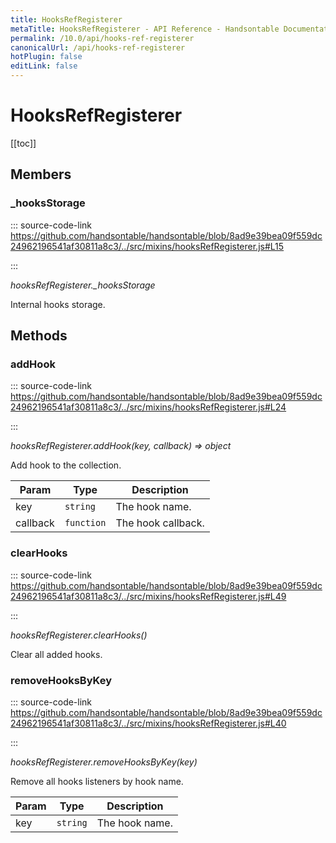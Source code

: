 ```yaml
---
title: HooksRefRegisterer
metaTitle: HooksRefRegisterer - API Reference - Handsontable Documentation
permalink: /10.0/api/hooks-ref-registerer
canonicalUrl: /api/hooks-ref-registerer
hotPlugin: false
editLink: false
---
```


# HooksRefRegisterer

[[toc]]
## Members

### _hooksStorage
  
::: source-code-link https://github.com/handsontable/handsontable/blob/8ad9e39bea09f559dc24962196541af30811a8c3/../src/mixins/hooksRefRegisterer.js#L15

:::

_hooksRefRegisterer.\_hooksStorage_

Internal hooks storage.


## Methods

### addHook
  
::: source-code-link https://github.com/handsontable/handsontable/blob/8ad9e39bea09f559dc24962196541af30811a8c3/../src/mixins/hooksRefRegisterer.js#L24

:::

_hooksRefRegisterer.addHook(key, callback) ⇒ object_

Add hook to the collection.


| Param | Type | Description |
| --- | --- | --- |
| key | `string` | The hook name. |
| callback | `function` | The hook callback. |



### clearHooks
  
::: source-code-link https://github.com/handsontable/handsontable/blob/8ad9e39bea09f559dc24962196541af30811a8c3/../src/mixins/hooksRefRegisterer.js#L49

:::

_hooksRefRegisterer.clearHooks()_

Clear all added hooks.



### removeHooksByKey
  
::: source-code-link https://github.com/handsontable/handsontable/blob/8ad9e39bea09f559dc24962196541af30811a8c3/../src/mixins/hooksRefRegisterer.js#L40

:::

_hooksRefRegisterer.removeHooksByKey(key)_

Remove all hooks listeners by hook name.


| Param | Type | Description |
| --- | --- | --- |
| key | `string` | The hook name. |


